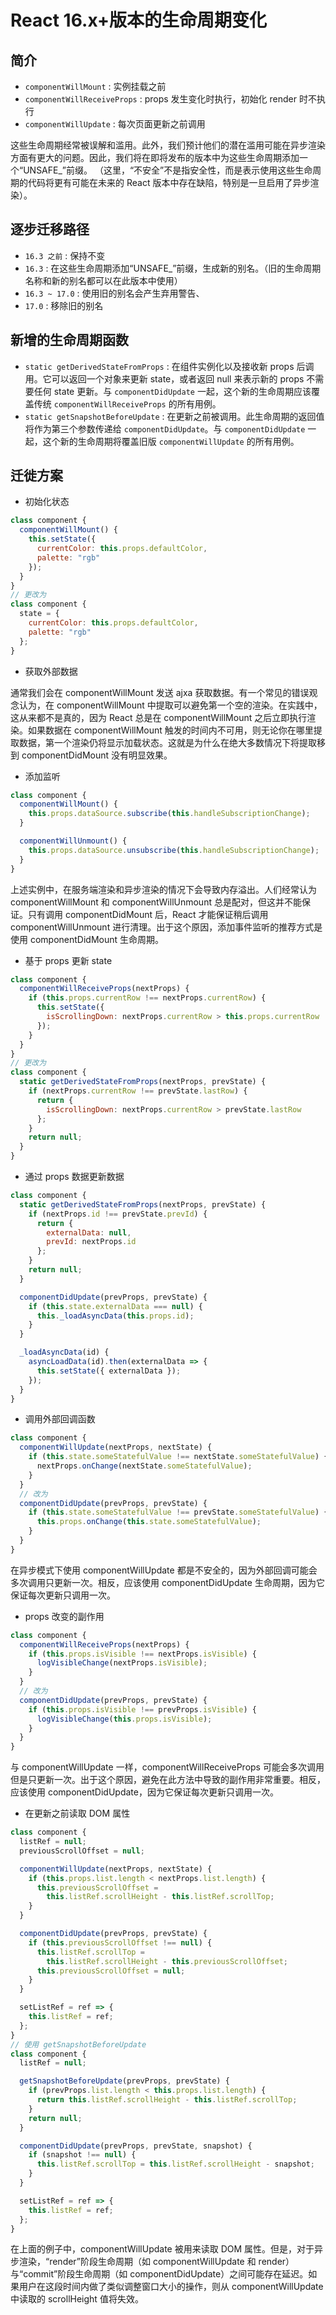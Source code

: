 # React 16.x+版本的生命周期变化

## 简介

- `componentWillMount` : 实例挂载之前
- `componentWillReceiveProps` : props 发生变化时执行，初始化 render 时不执行
- `componentWillUpdate` : 每次页面更新之前调用

这些生命周期经常被误解和滥用。此外，我们预计他们的潜在滥用可能在异步渲染方面有更大的问题。因此，我们将在即将发布的版本中为这些生命周期添加一个“UNSAFE\_”前缀。 （这里，“不安全”不是指安全性，而是表示使用这些生命周期的代码将更有可能在未来的 React 版本中存在缺陷，特别是一旦启用了异步渲染）。

## 逐步迁移路径

- `16.3 之前` : 保持不变
- `16.3` : 在这些生命周期添加“UNSAFE\_”前缀，生成新的别名。（旧的生命周期名称和新的别名都可以在此版本中使用）
- `16.3 ~ 17.0` : 使用旧的别名会产生弃用警告、
- `17.0` : 移除旧的别名

## 新增的生命周期函数

- `static getDerivedStateFromProps` : 在组件实例化以及接收新 props 后调用。它可以返回一个对象来更新 state，或者返回 null 来表示新的 props 不需要任何 state 更新。与 `componentDidUpdate` 一起，这个新的生命周期应该覆盖传统 `componentWillReceiveProps` 的所有用例。
- `static getSnapshotBeforeUpdate` : 在更新之前被调用。此生命周期的返回值将作为第三个参数传递给 `componentDidUpdate`。与 `componentDidUpdate` 一起，这个新的生命周期将覆盖旧版 `componentWillUpdate` 的所有用例。

## 迁徙方案

- 初始化状态

```js
class component {
  componentWillMount() {
    this.setState({
      currentColor: this.props.defaultColor,
      palette: "rgb"
    });
  }
}
// 更改为
class component {
  state = {
    currentColor: this.props.defaultColor,
    palette: "rgb"
  };
}
```

- 获取外部数据

通常我们会在 componentWillMount 发送 ajxa 获取数据。有一个常见的错误观念认为，在 componentWillMount 中提取可以避免第一个空的渲染。在实践中，这从来都不是真的，因为 React 总是在 componentWillMount 之后立即执行渲染。如果数据在 componentWillMount 触发的时间内不可用，则无论你在哪里提取数据，第一个渲染仍将显示加载状态。这就是为什么在绝大多数情况下将提取移到 componentDidMount 没有明显效果。

- 添加监听

```js
class component {
  componentWillMount() {
    this.props.dataSource.subscribe(this.handleSubscriptionChange);
  }

  componentWillUnmount() {
    this.props.dataSource.unsubscribe(this.handleSubscriptionChange);
  }
}
```

上述实例中，在服务端渲染和异步渲染的情况下会导致内存溢出。人们经常认为 componentWillMount 和 componentWillUnmount 总是配对，但这并不能保证。只有调用 componentDidMount 后，React 才能保证稍后调用 componentWillUnmount 进行清理。出于这个原因，添加事件监听的推荐方式是使用 componentDidMount 生命周期。

- 基于 props 更新 state

```js
class component {
  componentWillReceiveProps(nextProps) {
    if (this.props.currentRow !== nextProps.currentRow) {
      this.setState({
        isScrollingDown: nextProps.currentRow > this.props.currentRow
      });
    }
  }
}
// 更改为
class component {
  static getDerivedStateFromProps(nextProps, prevState) {
    if (nextProps.currentRow !== prevState.lastRow) {
      return {
        isScrollingDown: nextProps.currentRow > prevState.lastRow
      };
    }
    return null;
  }
}
```

- 通过 props 数据更新数据

```js
class component {
  static getDerivedStateFromProps(nextProps, prevState) {
    if (nextProps.id !== prevState.prevId) {
      return {
        externalData: null,
        prevId: nextProps.id
      };
    }
    return null;
  }

  componentDidUpdate(prevProps, prevState) {
    if (this.state.externalData === null) {
      this._loadAsyncData(this.props.id);
    }
  }

  _loadAsyncData(id) {
    asyncLoadData(id).then(externalData => {
      this.setState({ externalData });
    });
  }
}
```

- 调用外部回调函数

```js
class component {
  componentWillUpdate(nextProps, nextState) {
    if (this.state.someStatefulValue !== nextState.someStatefulValue) {
      nextProps.onChange(nextState.someStatefulValue);
    }
  }
  // 改为
  componentDidUpdate(prevProps, prevState) {
    if (this.state.someStatefulValue !== prevState.someStatefulValue) {
      this.props.onChange(this.state.someStatefulValue);
    }
  }
}
```

在异步模式下使用 componentWillUpdate 都是不安全的，因为外部回调可能会多次调用只更新一次。相反，应该使用 componentDidUpdate 生命周期，因为它保证每次更新只调用一次。

- props 改变的副作用

```js
class component {
  componentWillReceiveProps(nextProps) {
    if (this.props.isVisible !== nextProps.isVisible) {
      logVisibleChange(nextProps.isVisible);
    }
  }
  // 改为
  componentDidUpdate(prevProps, prevState) {
    if (this.props.isVisible !== prevProps.isVisible) {
      logVisibleChange(this.props.isVisible);
    }
  }
}
```

与 componentWillUpdate 一样，componentWillReceiveProps 可能会多次调用但是只更新一次。出于这个原因，避免在此方法中导致的副作用非常重要。相反，应该使用 componentDidUpdate，因为它保证每次更新只调用一次。

- 在更新之前读取 DOM 属性

```js
class component {
  listRef = null;
  previousScrollOffset = null;

  componentWillUpdate(nextProps, nextState) {
    if (this.props.list.length < nextProps.list.length) {
      this.previousScrollOffset =
        this.listRef.scrollHeight - this.listRef.scrollTop;
    }
  }

  componentDidUpdate(prevProps, prevState) {
    if (this.previousScrollOffset !== null) {
      this.listRef.scrollTop =
        this.listRef.scrollHeight - this.previousScrollOffset;
      this.previousScrollOffset = null;
    }
  }

  setListRef = ref => {
    this.listRef = ref;
  };
}
// 使用 getSnapshotBeforeUpdate
class component {
  listRef = null;

  getSnapshotBeforeUpdate(prevProps, prevState) {
    if (prevProps.list.length < this.props.list.length) {
      return this.listRef.scrollHeight - this.listRef.scrollTop;
    }
    return null;
  }

  componentDidUpdate(prevProps, prevState, snapshot) {
    if (snapshot !== null) {
      this.listRef.scrollTop = this.listRef.scrollHeight - snapshot;
    }
  }

  setListRef = ref => {
    this.listRef = ref;
  };
}
```

在上面的例子中，componentWillUpdate 被用来读取 DOM 属性。但是，对于异步渲染，“render”阶段生命周期（如 componentWillUpdate 和 render）与“commit”阶段生命周期（如 componentDidUpdate）之间可能存在延迟。如果用户在这段时间内做了类似调整窗口大小的操作，则从 componentWillUpdate 中读取的 scrollHeight 值将失效。
